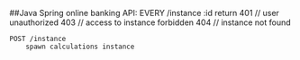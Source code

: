##Java Spring online banking
API:
    EVERY /instance :id
        return
            401 // user unauthorized
            403 // access to instance forbidden
            404 // instance not found

    POST /instance
        spawn calculations instance